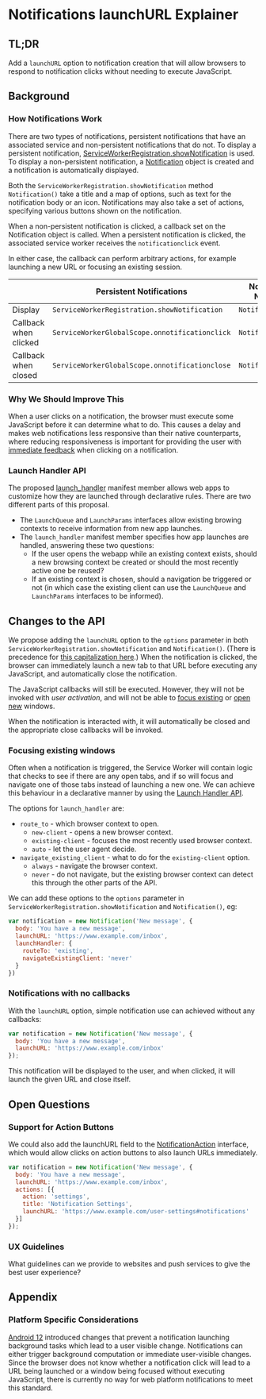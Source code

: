 # Notifications launchURL Explainer

## TL;DR

Add a `launchURL` option to notification creation that will allow browsers to respond to notification clicks without needing to execute JavaScript.

## Background

### How Notifications Work
There are two types of notifications, persistent notifications that have an associated service and non-persistent notifications that do not.
To display a persistent notification, [ServiceWorkerRegistration.showNotification][swr-show-notification] is used.
To display a non-persistent notification, a [Notification][notification] object is created and a notification is automatically displayed.

Both the `ServiceWorkerRegistration.showNotification` method `Notification()` take a title and a map of options, such as text for the notification body or an icon.
Notifications may also take a set of actions, specifying various buttons shown on the notification.

When a non-persistent notification is clicked, a callback set on the Notification object is called.
When a persistent notification is clicked, the associated service worker receives the `notificationclick` event.

In either case, the callback can perform arbitrary actions, for example launching a new URL or focusing an existing session.

|   | Persistent Notifications | Non-Persistent Notifications |
| --- | --- | --- |
| Display               | `ServiceWorkerRegistration.showNotification` | `Notification()` |
| Callback when clicked | `ServiceWorkerGlobalScope.onnotificationclick` | `Notification.onclick` |
| Callback when closed  | `ServiceWorkerGlobalScope.onnotificationclose` | `Notification.onclose` |

[swr-show-notification]: https://developer.mozilla.org/en-US/docs/Web/API/ServiceWorkerRegistration/showNotification
[notification]: https://developer.mozilla.org/en-US/docs/Web/API/Notification/Notification

### Why We Should Improve This

When a user clicks on a notification, the browser must execute some JavaScript before it can determine what to do.
This causes a delay and makes web notifications less responsive than their native counterparts, where reducing responsiveness is important for providing the user with [immediate feedback][response-limits] when clicking on a notification.

[response-limits]: https://www.nngroup.com/articles/response-times-3-important-limits/

### Launch Handler API

The proposed [launch_handler][launch-handler] manifest member allows web apps to customize how they are launched through declarative rules.
There are two different parts of this proposal.

* The `LaunchQueue` and `LaunchParams` interfaces allow existing browing contexts to receive information from new app launches.
* The `launch_handler` manifest member specifies how app launches are handled, answering these two questions:
  * If the user opens the webapp while an existing context exists, should a new browsing context be created or should the most recently active one be reused?
  * If an existing context is chosen, should a navigation be triggered or not (in which case the existing client can use the `LaunchQueue` and `LaunchParams` interfaces to be informed).

[launch-handler]: https://github.com/alancutter/manifest-incubations/blob/launch-handler/launch_handler-explainer.md

## Changes to the API

We propose adding the `launchURL` option to the `options` parameter in both `ServiceWorkerRegistration.showNotification` and `Notification()`.
(There is precedence for [this capitalization here][capitalization].)
When the notification is clicked, the browser can immediately launch a new tab to that URL before executing any JavaScript, and automatically close the notification.

The JavaScript callbacks will still be executed.
However, they will not be invoked with *user activation*, and will not be able to [focus existing][focus] or [open new][open] windows.

When the notification is interacted with, it will automatically be closed and the appropriate close callbacks will be invoked.

[capitalization]: https://github.com/WICG/content-index/issues/21
[focus]: https://w3c.github.io/ServiceWorker/#dom-windowclient-focus
[open]: https://w3c.github.io/ServiceWorker/#clients-openwindow

### Focusing existing windows

Often when a notification is triggered, the Service Worker will contain logic that checks to see if there are any open tabs, and if so will focus and navigate one of those tabs instead of launching a new one.
We can achieve this behaviour in a declarative manner by using the [Launch Handler API][launch-handler].

The options for `launch_handler` are:

* `route_to` - which browser context to open.
  * `new-client` - opens a new browser context.
  * `existing-client` - focuses the most recently used browser context.
  * `auto` - let the user agent decide.
* `navigate_existing_client` - what to do for the `existing-client` option.
  * `always` - navigate the browser context.
  * `never` - do not navigate, but the existing browser context can detect this through the other parts of the API.

We can add these options to the `options` parameter in `ServiceWorkerRegistration.showNotification` and `Notification()`, eg:

```javascript
var notification = new Notification('New message', {
  body: 'You have a new message',
  launchURL: 'https://www.example.com/inbox',
  launchHandler: {
    routeTo: 'existing',
    navigateExistingClient: 'never'
  }
})
```

### Notifications with no callbacks

With the `launchURL` option, simple notification use can achieved without any callbacks:

```javascript
var notification = new Notification('New message', {
  body: 'You have a new message',
  launchURL: 'https://www.example.com/inbox'
});
```

This notification will be displayed to the user, and when clicked, it will launch the given URL and close itself.

## Open Questions

### Support for Action Buttons

We could also add the launchURL field to the [NotificationAction][notification-action] interface, which would allow clicks on action buttons to also launch URLs immediately.

```javascript
var notification = new Notification('New message', {
  body: 'You have a new message',
  launchURL: 'https://www.example.com/inbox',
  actions: [{
    action: 'settings',
    title: 'Notification Settings',
    launchURL: 'https://www.example.com/user-settings#notifications'
  }]
});
```

[notification-action]: https://developer.mozilla.org/en-US/docs/Web/API/NotificationAction

### UX Guidelines

What guidelines can we provide to websites and push services to give the best user experience?

## Appendix

### Platform Specific Considerations

[Android 12][android] introduced changes that prevent a notification launching background tasks which lead to a user visible change.
Notifications can either trigger background computation or immediate user-visible changes.
Since the browser does not know whether a notification click will lead to a URL being launched or a window being focused without executing JavaScript, there is currently no way for web platform notifications to meet this standard.

[android]: https://developer.android.com/about/versions/12/behavior-changes-12#notification-trampolines
